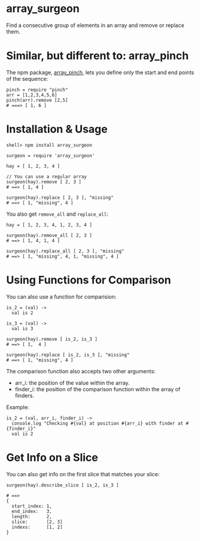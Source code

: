 
array\_surgeon
=============

Find a consecutive group of elements in an array and remove or replace them.

Similar, but different to: array\_pinch
===============================

The npm package, [array\_pinch](https://npmjs.org/package/array_pinch), 
lets you define only the start and end points of the sequence:

    pinch = require "pinch"
    arr = [1,2,3,4,5,6]
    pinch(arr).remove [2,5]
    # ===> [ 1, 6 ]

Installation & Usage
====

    shell> npm install array_surgeon

    surgeon = require 'array_surgeon'

    hay = [ 1, 2, 3, 4 ]
    
    // You can use a regular array
    surgeon(hay).remove [ 2, 3 ]
    # ==> [ 1, 4 ]
   
    surgeon(hay).replace [ 2, 3 ], "missing"
    # ==> [ 1, "missing", 4 ]

You also get `remove_all` and `replace_all`:

    hay = [ 1, 2, 3, 4, 1, 2, 3, 4 ]
    
    surgeon(hay).remove_all [ 2, 3 ]
    # ==> [ 1, 4, 1, 4 ]
   
    surgeon(hay).replace_all [ 2, 3 ], "missing"
    # ==> [ 1, "missing", 4, 1, "missing", 4 ]
    


Using Functions for Comparison
==============================

You can also use a function for comparision:

    is_2 = (val) ->
      val is 2
      
    is_3 = (val) ->
      val is 3
      
    surgeon(hay).remove [ is_2, is_3 ]
    # ==> [ 1,  4 ]
   
    surgeon(hay).replace [ is_2, is_3 ], "missing"
    # ==> [ 1, "missing", 4 ]

The comparison function also accepts two other arguments:

  * arr\_i: the position of the value within the array.
  * finder\_i: the position of the comparison function within the array of finders.

Example:

    is_2 = (val, arr_i, finder_i) ->
      console.log "Checking #{val} at position #{arr_i} with finder at #{finder_i}"
      val is 2


Get Info on a Slice
================
You can also get info on the first slice that matches your slice:

    surgeon(hay).describe_slice [ is_2, is_3 ]
    
    # ==> 
    { 
      start_index: 1, 
      end_index:   3, 
      length:      2,
      slice:       [2, 3]
      indexs:      [1, 2]
    }
   
  
